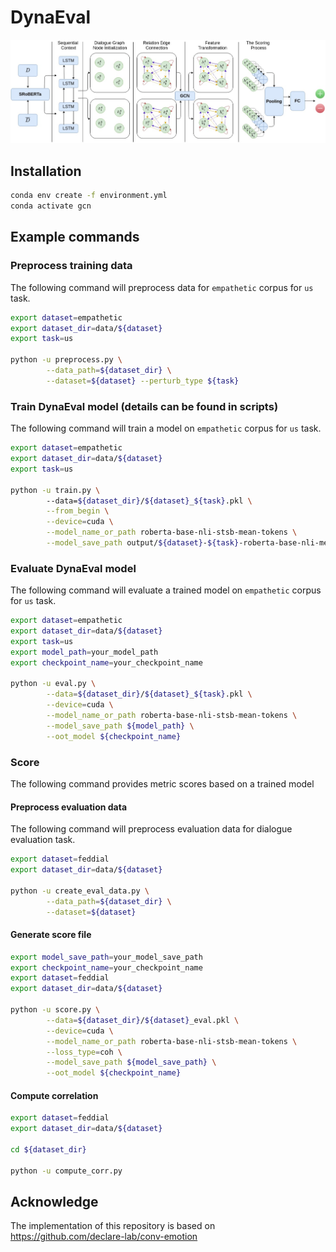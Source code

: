 # DynaEval
![alt text](GCN.jpg)

## Installation

```bash
conda env create -f environment.yml
conda activate gcn
```

## Example commands

### Preprocess training data
The following command will preprocess data for `empathetic` corpus for `us` task.

```bash
export dataset=empathetic
export dataset_dir=data/${dataset}
export task=us

python -u preprocess.py \
        --data_path=${dataset_dir} \
        --dataset=${dataset} --perturb_type ${task}

```

### Train DynaEval model (details can be found in scripts)
The following command will train a model on `empathetic` corpus for `us` task.

```bash
export dataset=empathetic
export dataset_dir=data/${dataset}
export task=us

python -u train.py \ 
        --data=${dataset_dir}/${dataset}_${task}.pkl \
        --from_begin \
        --device=cuda \
        --model_name_or_path roberta-base-nli-stsb-mean-tokens \
        --model_save_path output/${dataset}-${task}-roberta-base-nli-mean
```

### Evaluate DynaEval model
The following command will evaluate a trained model on `empathetic` corpus for `us` task.

```bash
export dataset=empathetic
export dataset_dir=data/${dataset}
export task=us
export model_path=your_model_path
export checkpoint_name=your_checkpoint_name

python -u eval.py \
        --data=${dataset_dir}/${dataset}_${task}.pkl \
        --device=cuda \
        --model_name_or_path roberta-base-nli-stsb-mean-tokens \
        --model_save_path ${model_path} \
        --oot_model ${checkpoint_name}
```

### Score 
The following command provides metric scores based on a trained model

#### Preprocess evaluation data
The following command will preprocess evaluation data for dialogue evaluation task.

```bash
export dataset=feddial
export dataset_dir=data/${dataset}

python -u create_eval_data.py \
        --data_path=${dataset_dir} \
        --dataset=${dataset}

```

#### Generate score file

```bash
export model_save_path=your_model_save_path
export checkpoint_name=your_checkpoint_name
export dataset=feddial
export dataset_dir=data/${dataset}

python -u score.py \
        --data=${dataset_dir}/${dataset}_eval.pkl \
        --device=cuda \
        --model_name_or_path roberta-base-nli-stsb-mean-tokens \
        --loss_type=coh \
        --model_save_path ${model_save_path} \
        --oot_model ${checkpoint_name}

```

#### Compute correlation
```bash
export dataset=feddial
export dataset_dir=data/${dataset}

cd ${dataset_dir}

python -u compute_corr.py

```
## Acknowledge

The implementation of this repository is based on https://github.com/declare-lab/conv-emotion

